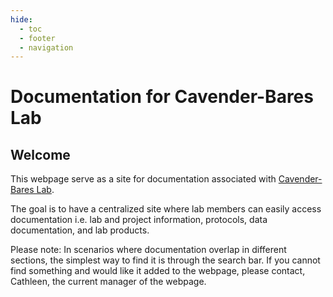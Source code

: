 ```yaml
---
hide: 
  - toc
  - footer
  - navigation
---
```

  

# Documentation for Cavender-Bares Lab

## Welcome

This webpage serve as a site for documentation associated with
[Cavender-Bares Lab](https://cbs.umn.edu/cavender-bares-lab/home). 

The goal is to have a centralized site where lab members can easily access documentation i.e. lab and project information, protocols, data documentation, and lab products.

Please note: In scenarios where documentation overlap in different sections, the simplest way to find it is through the search bar. If you cannot find something and would like it added to the webpage, please contact, Cathleen, the current manager of the webpage.